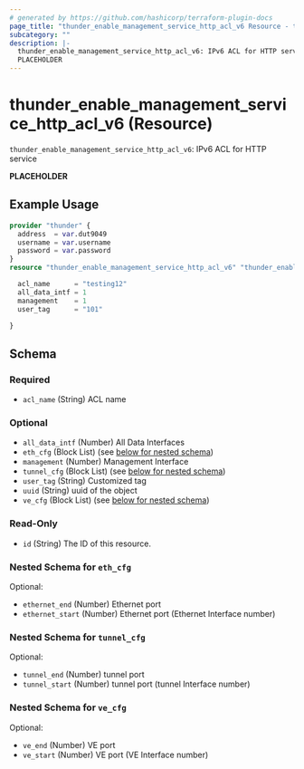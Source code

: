 ```yaml
---
# generated by https://github.com/hashicorp/terraform-plugin-docs
page_title: "thunder_enable_management_service_http_acl_v6 Resource - terraform-provider-thunder"
subcategory: ""
description: |-
  thunder_enable_management_service_http_acl_v6: IPv6 ACL for HTTP service
  PLACEHOLDER
---
```


# thunder_enable_management_service_http_acl_v6 (Resource)

`thunder_enable_management_service_http_acl_v6`: IPv6 ACL for HTTP service

__PLACEHOLDER__

## Example Usage

```terraform
provider "thunder" {
  address  = var.dut9049
  username = var.username
  password = var.password
}
resource "thunder_enable_management_service_http_acl_v6" "thunder_enable_management_service_http_acl_v6" {

  acl_name      = "testing12"
  all_data_intf = 1
  management    = 1
  user_tag      = "101"

}
```

<!-- schema generated by tfplugindocs -->
## Schema

### Required

- `acl_name` (String) ACL name

### Optional

- `all_data_intf` (Number) All Data Interfaces
- `eth_cfg` (Block List) (see [below for nested schema](#nestedblock--eth_cfg))
- `management` (Number) Management Interface
- `tunnel_cfg` (Block List) (see [below for nested schema](#nestedblock--tunnel_cfg))
- `user_tag` (String) Customized tag
- `uuid` (String) uuid of the object
- `ve_cfg` (Block List) (see [below for nested schema](#nestedblock--ve_cfg))

### Read-Only

- `id` (String) The ID of this resource.

<a id="nestedblock--eth_cfg"></a>
### Nested Schema for `eth_cfg`

Optional:

- `ethernet_end` (Number) Ethernet port
- `ethernet_start` (Number) Ethernet port (Ethernet Interface number)


<a id="nestedblock--tunnel_cfg"></a>
### Nested Schema for `tunnel_cfg`

Optional:

- `tunnel_end` (Number) tunnel port
- `tunnel_start` (Number) tunnel port (tunnel Interface number)


<a id="nestedblock--ve_cfg"></a>
### Nested Schema for `ve_cfg`

Optional:

- `ve_end` (Number) VE port
- `ve_start` (Number) VE port (VE Interface number)


